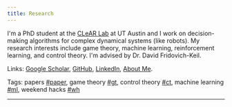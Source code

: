 ```yaml
---
title: Research
---
```


I'm a PhD student at the [CLeAR Lab](https://clearoboticslab.github.io/) at UT Austin and I work on decision-making algorithms for complex dynamical systems (like robots).
My research interests include game theory, machine learning, reinforcement learning, and control theory.
I'm advised by Dr. David Fridovich-Keil.

Links: [Google Scholar](https://scholar.google.com/citations?user=q0dyHx4AAAAJ&hl=en), [GitHub](https://github.com/fernandopalafox), [LinkedIn](https://www.linkedin.com/in/fernando-palafox/), [About Me](https://palafox.info/about).

Tags: papers [#paper](tags/paper), game theory [#gt](tags/gt), control theory [#ct](tags/ct), machine learning [#ml](tags/ml), weekend hacks [#wh](tags/wh)

---